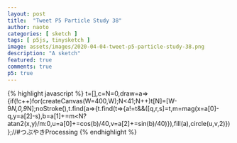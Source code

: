 ```yaml
---
layout: post
title:  "Tweet P5 Particle Study 38"
author: naoto
categories: [ sketch ]
tags: [ p5js, tinysketch ]
image: assets/images/2020-04-04-tweet-p5-particle-study-38.png
description: "A sketch"
featured: true
comments: true
p5: true
---
```


<div id = "p5sketch">
  <!-- p5 instance will be created here -->
</div>

{% highlight javascript %}
t=[],c=N=0,draw=a=>{if(!c++)for(createCanvas(W=400,W);N<41;N++)t[N]=[W-9*N,0,9*N];noStroke(),t.find(a=>{t.find(t=>{a!=t&&([q,r,s]=t,m=mag(x=a[0]-q,y=a[2]-s),b=a[1]+=m<N?atan2(x,y)/m:0,u=a[0]+=cos(b)/40,v=a[2]+=sin(b)/40)}),fill(a),circle(u,v,2)})};//#つぶやきProcessing
{% endhighlight %}

<script>
// Naoto Hieda
// https://creativecommons.org/licenses/by-sa/3.0/
t=[],c=N=0,draw=a=>{if(!c++)for(createCanvas(W=400,W).parent('p5sketch');N<41;N++)t[N]=[W-9*N,0,9*N];noStroke(),t.find(a=>{t.find(t=>{a!=t&&([q,r,s]=t,m=mag(x=a[0]-q,y=a[2]-s),b=a[1]+=m<N?atan2(x,y)/m:0,u=a[0]+=cos(b)/40,v=a[2]+=sin(b)/40)}),fill(a),circle(u,v,2)})};//#つぶやきProcessing
</script>

